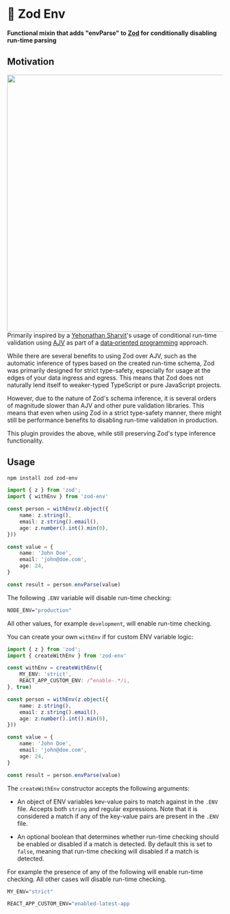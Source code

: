 # 🐇 Zod Env
**Functional mixin that adds "envParse" to [Zod](https://zod.dev/) for
conditionally disabling run-time parsing**  

## Motivation


<img align="right" src="https://github.com/schalkventer/zod-env/assets/14258328/e2927281-f07f-47d2-a1c6-40945ed3b6c6" width="600">  Primarily inspired by a
[Yehonathan&nbsp;Sharvit](https://www.manning.com/books/data-oriented-programming)'s
usage of conditional run-time validation using [AJV](https://ajv.js.org/) as
part of a
[data&#8209;oriented&nbsp;programming](https://en.wikipedia.org/wiki/Data-oriented_design)
approach.

While there are several benefits to using Zod over AJV, such as the automatic
inference of types based on the created run-time schema, Zod was primarily
designed for strict type-safety, especially for usage at the edges of your data
ingress and egress. This means that Zod does not naturally lend itself to
weaker-typed TypeScript or pure JavaScript projects. 

However, due to the nature of Zod's schema inference, it is several orders of
magnitude slower than AJV and other pure validation libraries. This means that
even when using Zod in a strict type-safety manner, there might still be
performance benefits to disabling run-time validation in production.

This plugin provides the above, while still preserving Zod's type inference
functionality.

## Usage

```bash
npm install zod zod-env
```

```ts
import { z } from 'zod';
import { withEnv } from 'zod-env'

const person = withEnv(z.object({
    name: z.string(),
    email: z.string().email(),
    age: z.number().int().min(0),
}))

const value = {
    name: 'John Doe',
    email: 'john@doe.com',
    age: 24,
}

const result = person.envParse(value)
```

The following `.ENV` variable will disable run-time checking:

```dockerfile
NODE_ENV="production"
```

All other values, for example `development`, will enable run-time checking.

You can create your own `withEnv` if for custom ENV variable logic:

```ts
import { z } from 'zod';
import { createWithEnv } from 'zod-env'

const withEnv = createWithEnv({
    MY_ENV: 'strict',
    REACT_APP_CUSTOM_ENV: /^enable-.*/i,
}, true)

const person = withEnv(z.object({
    name: z.string(),
    email: z.string().email(),
    age: z.number().int().min(0),
}))

const value = {
    name: 'John Doe',
    email: 'john@doe.com',
    age: 24,
}

const result = person.envParse(value)
```

The `createWithEnv` constructor accepts the following arguments:

- An object of ENV variables kev-value pairs to match against in the `.ENV`
  file. Accepts both `string` and regular expressions. Note that it is
  considered a match if any of the key-value pairs are present in the `.ENV`
  file.

- An optional boolean that determines whether run-time checking should be
  enabled or disabled if a match is detected. By default this is set to `false`,
  meaning that run-time checking will disabled if a match is detected. 

For example the presence of any of the following will enable run-time checking.
All other cases will disable run-time checking.

```dockerfile
MY_ENV="strict"
```

```dockerfile
REACT_APP_CUSTOM_ENV="enabled-latest-app
```

